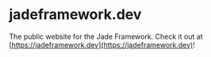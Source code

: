 # jadeframework.dev

The public website for the Jade Framework. Check it out at [https://jadeframework.dev](https://jadeframework.dev)!
